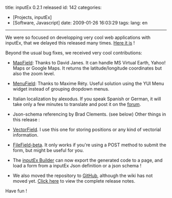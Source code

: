 title: inputEx 0.2.1 released
id: 142
categories:
- [Projects, inputEx]
- [Software, Javascript]
date: 2009-01-26 16:03:29
tags:
lang: en
---

We were so focused on developping very cool web applications with inputEx, that we delayed this released many times. [Here it is](http://javascript.neyric.com/inputex/) !

Beyond the usual bug fixes, we received very cool contributions:

*   [MapField](http://javascript.neyric.com/inputex/js/ext/MapField/map_field.html): Thanks to David Janes. It can handle MS Virtual Earth, Yahoo! Maps or Google Maps. It returns the latitude/longitude coordinates but also the zoom level.
*   [MenuField](http://javascript.neyric.com/inputex/examples/menu_field.html): Thanks to Maxime Réty. Useful solution using the YUI Menu widget instead of grouping dropdown menus.
*   Italian localization by alexodus. If you speak Spanish or German, it will take only a few minutes to translate and post it on the [forum](http://groups.google.com/group/inputex).
*   Json-schema referencing by Brad Clements. (see below)
Other things in this release :

*   [VectorField](http://javascript.neyric.com/inputex/js/ext/VectorField/vector_field.html). I use this one for storing positions or any kind of vectorial information.
*   [FileField-beta](http://javascript.neyric.com/inputex/examples/file_field.html). It only works if you're using a POST method to submit the form, but might be useful for you.
*   The [inputEx Builder](http://javascript.neyric.com/inputex/inputExBuilder/inputExBuilder.html) can now export the generated code to a page, and load a form from a inputEx Json definition or a json schema !
*   We also moved the repository to [GitHub](http://github.com/neyric/inputex/), although the wiki has not moved yet.
[Click here](http://javascript.neyric.com/inputex/version.txt) to view the complete release notes.

Have fun !